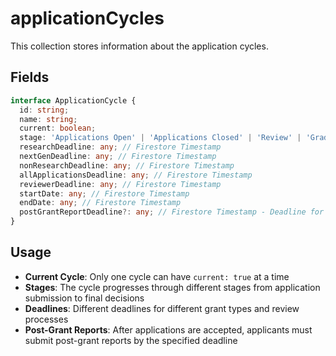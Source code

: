# applicationCycles

This collection stores information about the application cycles.

## Fields

```typescript
interface ApplicationCycle {
  id: string;
  name: string;
  current: boolean;
  stage: 'Applications Open' | 'Applications Closed' | 'Review' | 'Grading' | 'Final Decisions';
  researchDeadline: any; // Firestore Timestamp
  nextGenDeadline: any; // Firestore Timestamp
  nonResearchDeadline: any; // Firestore Timestamp
  allApplicationsDeadline: any; // Firestore Timestamp
  reviewerDeadline: any; // Firestore Timestamp
  startDate: any; // Firestore Timestamp
  endDate: any; // Firestore Timestamp
  postGrantReportDeadline?: any; // Firestore Timestamp - Deadline for post-grant reports
}
```

## Usage

- **Current Cycle**: Only one cycle can have `current: true` at a time
- **Stages**: The cycle progresses through different stages from application submission to final decisions
- **Deadlines**: Different deadlines for different grant types and review processes
- **Post-Grant Reports**: After applications are accepted, applicants must submit post-grant reports by the specified deadline
